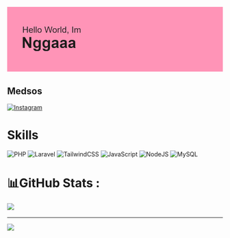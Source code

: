 
![](./header.png)
## Medsos

[![Instagram](https://img.shields.io/badge/Instagram-%23E4405F.svg?logo=Instagram&logoColor=white)](https://instagram.com/ng.gaaa) 

# Skills

![PHP](https://img.shields.io/badge/php-%23777BB4.svg?style=for-the-badge&logo=php&logoColor=white) ![Laravel](https://img.shields.io/badge/laravel-%23FF2D20.svg?style=for-the-badge&logo=laravel&logoColor=white) ![TailwindCSS](https://img.shields.io/badge/tailwindcss-%2338B2AC.svg?style=for-the-badge&logo=tailwind-css&logoColor=white) ![JavaScript](https://img.shields.io/badge/javascript-%23323330.svg?style=for-the-badge&logo=javascript&logoColor=%23F7DF1E) ![NodeJS](https://img.shields.io/badge/node.js-6DA55F?style=for-the-badge&logo=node.js&logoColor=white) ![MySQL](https://img.shields.io/badge/mysql-%2300f.svg?style=for-the-badge&logo=mysql&logoColor=white)
# 📊GitHub Stats :

![](https://github-readme-streak-stats.herokuapp.com/?user=nggaaa&theme=dracula&hide_border=true)<br/>



---

[![](https://visitcount.itsvg.in/api?id=nggaaa&icon=0&color=0)](https://visitcount.itsvg.in)


